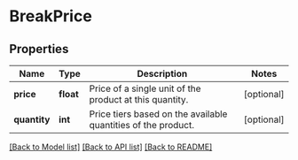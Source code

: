 # BreakPrice

## Properties
Name | Type | Description | Notes
------------ | ------------- | ------------- | -------------
**price** | **float** | Price of a single unit of the product at this quantity. | [optional] 
**quantity** | **int** | Price tiers based on the available quantities of the product. | [optional] 

[[Back to Model list]](../README.md#documentation-for-models) [[Back to API list]](../README.md#documentation-for-api-endpoints) [[Back to README]](../README.md)


